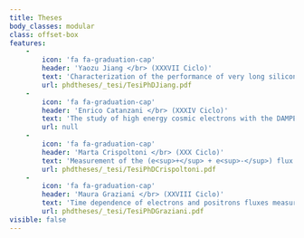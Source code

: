```yaml
---
title: Theses
body_classes: modular
class: offset-box
features:
    -
        icon: 'fa fa-graduation-cap'
        header: 'Yaozu Jiang </br> (XXXVII Ciclo)'
        text: 'Characterization of the performance of very long silicondetectors'
        url: phdtheses/_tesi/TesiPhDJiang.pdf
    -
        icon: 'fa fa-graduation-cap'
        header: 'Enrico Catanzani </br> (XXXIV Ciclo)'
        text: 'The study of high energy cosmic electrons with the DAMPE experiment in space'
        url: null
    -
        icon: 'fa fa-graduation-cap'
        header: 'Marta Crispoltoni </br> (XXX Ciclo)'
        text: 'Measurement of the (e<sup>+</sup> + e<sup>-</sup>) flux with AMS on the ISS after six years in space'
        url: phdtheses/_tesi/TesiPhDCrispoltoni.pdf
    -
        icon: 'fa fa-graduation-cap'
        header: 'Maura Graziani </br> (XXVIII Ciclo)'
        text: 'Time dependence of electrons and positrons fluxes measured with the AMS-02 spectrometer'
        url: phdtheses/_tesi/TesiPhDGraziani.pdf
visible: false
---
```


